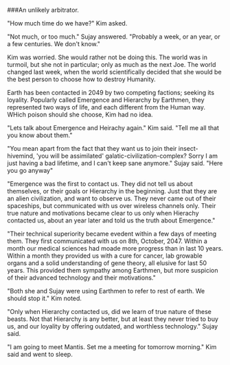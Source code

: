 ###An unlikely arbitrator.

"How much time do we have?" Kim asked.

"Not much, or too much." Sujay answered. "Probably a week, or an year, or a few centuries. We don't know."

Kim was worried. She would rather not be doing this. The world was in turmoil, but she not in particular; only as much as the next Joe. The world changed last week, when the world scientifically decided that she would be the best person to choose how to destroy Humanity.

Earth has been contacted in 2049 by two competing factions; seeking its loyality. Popularly called Emergence and Hierarchy by Earthmen, they represented two ways of life, and each different from the Human way. WHich poison should she choose, Kim had no idea.

"Lets talk about Emergence and Heirachy again." Kim said. "Tell me all that you know about them."

"You mean apart from the fact that they want us to join their insect-hivemind, 'you will be assimilated' galatic-civilization-complex? Sorry I am just having a bad lifetime, and I can't keep sane anymore." Sujay said. "Here you go anyway"

"Emergence was the first to contact us. They did not tell us about themselves, or their goals or Hierarchy in the beginning. Just that they are an alien civilization, and want to observe us. They never came out of their spaceships, but communicated with us over wireless channels only.
Their true nature and motivations became clear to us only when Hierachy contacted us, about an year later and told us the truth about Emergence."

"Their technical superiority became evedent within a few days of meeting them. They first communicated with us on 8th, October, 2047. Within a month our medical sciences had moade more progress than in last 10 years. Within a month they provided us with a cure for cancer, lab growable organs and a solid understanding of gene theory, all elusive for last 50 years. This provided them sympathy among Earthmen, but more suspicion of their advanced technology and their motivations."

"Both she and Sujay were using Earthmen to refer to rest of earth. We should stop it." Kim noted.

"Only when Hierarchy contacted us, did we learn of true nature of these beasts. Not that Hierarchy is any better, but at least they never tried to buy us, and our loyality by offering outdated, and worthless technology." Sujay said.

"I am going to meet Mantis. Set me a meeting for tomorrow morning." Kim said and went to sleep.









